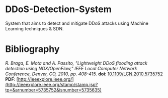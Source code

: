 # DDoS-Detection-System

System that aims to detect and mitigate DDoS attacks using Machine Learning techniques & SDN.

# Bibliography

_R. Braga, E. Mota and A. Passito, "Lightweight DDoS flooding attack detection using NOX/OpenFlow," IEEE Local Computer Network Conference, Denver, CO, 2010, pp. 408-415._
__doi__: [10.1109/LCN.2010.5735752](https://doi.org/10.1109/LCN.2010.5735752)
__PDF__: [http://ieeexplore.ieee.org/](http://ieeexplore.ieee.org/stamp/stamp.jsp?tp=&arnumber=5735752&isnumber=5735635)
